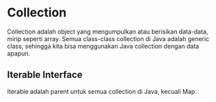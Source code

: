 # Collection
Collection adalah object yang mengumpulkan atau berisikan data-data, mirip seperti array.
Semua class-class collection di Java adalah generic class, sehingga kita bisa menggunakan Java collection dengan data apapun.

## Iterable Interface
Iterable adalah parent untuk semua collection di Java, kecuali Map.